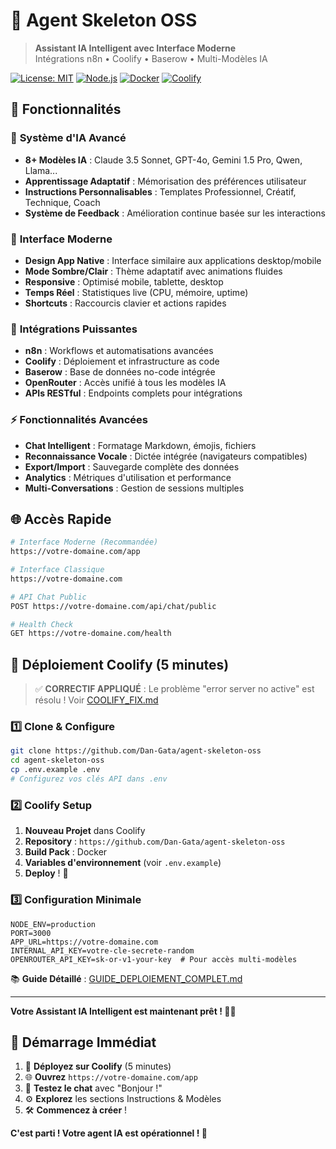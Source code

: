 # 🤖 Agent Skeleton OSS

> **Assistant IA Intelligent avec Interface Moderne**  
> Intégrations n8n • Coolify • Baserow • Multi-Modèles IA

[![License: MIT](https://img.shields.io/badge/License-MIT-yellow.svg)](https://opensource.org/licenses/MIT)
[![Node.js](https://img.shields.io/badge/Node.js-18+-green.svg)](https://nodejs.org/)
[![Docker](https://img.shields.io/badge/Docker-Ready-blue.svg)](https://www.docker.com/)
[![Coolify](https://img.shields.io/badge/Coolify-Compatible-purple.svg)](https://coolify.io/)

## 🚀 Fonctionnalités

### 🤖 **Système d'IA Avancé**
- **8+ Modèles IA** : Claude 3.5 Sonnet, GPT-4o, Gemini 1.5 Pro, Qwen, Llama...
- **Apprentissage Adaptatif** : Mémorisation des préférences utilisateur
- **Instructions Personnalisables** : Templates Professionnel, Créatif, Technique, Coach
- **Système de Feedback** : Amélioration continue basée sur les interactions

### 🎨 **Interface Moderne**
- **Design App Native** : Interface similaire aux applications desktop/mobile
- **Mode Sombre/Clair** : Thème adaptatif avec animations fluides
- **Responsive** : Optimisé mobile, tablette, desktop
- **Temps Réel** : Statistiques live (CPU, mémoire, uptime)
- **Shortcuts** : Raccourcis clavier et actions rapides

### 🔧 **Intégrations Puissantes**
- **n8n** : Workflows et automatisations avancées
- **Coolify** : Déploiement et infrastructure as code
- **Baserow** : Base de données no-code intégrée
- **OpenRouter** : Accès unifié à tous les modèles IA
- **APIs RESTful** : Endpoints complets pour intégrations

### ⚡ **Fonctionnalités Avancées**
- **Chat Intelligent** : Formatage Markdown, émojis, fichiers
- **Reconnaissance Vocale** : Dictée intégrée (navigateurs compatibles)
- **Export/Import** : Sauvegarde complète des données
- **Analytics** : Métriques d'utilisation et performance
- **Multi-Conversations** : Gestion de sessions multiples

## 🌐 **Accès Rapide**

```bash
# Interface Moderne (Recommandée)
https://votre-domaine.com/app

# Interface Classique  
https://votre-domaine.com

# API Chat Public
POST https://votre-domaine.com/api/chat/public

# Health Check
GET https://votre-domaine.com/health
```

## 🚀 **Déploiement Coolify (5 minutes)**

> ✅ **CORRECTIF APPLIQUÉ** : Le problème "error server no active" est résolu ! Voir [COOLIFY_FIX.md](./COOLIFY_FIX.md)

### 1️⃣ **Clone & Configure**
```bash
git clone https://github.com/Dan-Gata/agent-skeleton-oss
cd agent-skeleton-oss
cp .env.example .env
# Configurez vos clés API dans .env
```

### 2️⃣ **Coolify Setup**
1. **Nouveau Projet** dans Coolify
2. **Repository** : `https://github.com/Dan-Gata/agent-skeleton-oss`
3. **Build Pack** : Docker
4. **Variables d'environnement** (voir `.env.example`)
5. **Deploy** ! 🚀

### 3️⃣ **Configuration Minimale**
```env
NODE_ENV=production
PORT=3000
APP_URL=https://votre-domaine.com
INTERNAL_API_KEY=votre-cle-secrete-random
OPENROUTER_API_KEY=sk-or-v1-your-key  # Pour accès multi-modèles
```

📚 **Guide Détaillé** : [GUIDE_DEPLOIEMENT_COMPLET.md](./GUIDE_DEPLOIEMENT_COMPLET.md)

---

**Votre Assistant IA Intelligent est maintenant prêt ! 🤖✨**

## 🎯 **Démarrage Immédiat**

1. 🚀 **Déployez sur Coolify** (5 minutes)
2. 🌐 **Ouvrez** `https://votre-domaine.com/app`
3. 💬 **Testez le chat** avec "Bonjour !"
4. ⚙️ **Explorez** les sections Instructions & Modèles
5. 🛠️ **Commencez à créer** ! 

**C'est parti ! Votre agent IA est opérationnel ! 🎉**